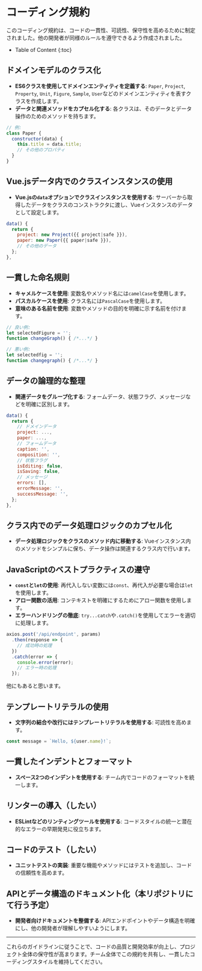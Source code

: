 # コーディング規約

このコーディング規約は、コードの一貫性、可読性、保守性を高めるために制定されました。他の開発者が同様のルールを遵守できるよう作成されました。

- Table of Content
{:toc}

## ドメインモデルのクラス化

- **ES6クラスを使用してドメインエンティティを定義する**: `Paper`, `Project`, `Property`, `Unit`, `Figure`, `Sample`, `User`などのドメインエンティティを表すクラスを作成します。
- **データと関連メソッドをカプセル化する**: 各クラスは、そのデータとデータ操作のためのメソッドを持ちます。

```javascript
// 例:
class Paper {
  constructor(data) {
    this.title = data.title;
    // その他のプロパティ
  }
}
```

## Vue.jsデータ内でのクラスインスタンスの使用

- **Vue.jsの`data`オプションでクラスインスタンスを使用する**: サーバーから取得したデータをクラスのコンストラクタに渡し、Vueインスタンスのデータとして設定します。

```javascript
data() {
  return {
    project: new Project({{ project|safe }}),
    paper: new Paper({{ paper|safe }}),
    // その他のデータ
  };
},
```

## 一貫した命名規則

- **キャメルケースを使用**: 変数名やメソッド名には`camelCase`を使用します。
- **パスカルケースを使用**: クラス名には`PascalCase`を使用します。
- **意味のある名前を使用**: 変数やメソッドの目的を明確に示す名前を付けます。

```javascript
// 良い例:
let selectedFigure = '';
function changeGraph() { /*...*/ }

// 悪い例:
let selectedfig = '';
function changegraph() { /*...*/ }
```

## データの論理的な整理

- **関連データをグループ化する**: フォームデータ、状態フラグ、メッセージなどを明確に区別します。

```javascript
data() {
  return {
    // ドメインデータ
    project: ...,
    paper: ...,
    // フォームデータ
    caption: '',
    composition: '',
    // 状態フラグ
    isEditing: false,
    isSaving: false,
    // メッセージ
    errors: [],
    errorMessage: '',
    successMessage: '',
  };
},
```

## クラス内でのデータ処理ロジックのカプセル化

- **データ処理ロジックをクラスのメソッド内に移動する**: Vueインスタンス内のメソッドをシンプルに保ち、データ操作は関連するクラス内で行います。

## JavaScriptのベストプラクティスの遵守

- **`const`と`let`の使用**: 再代入しない変数には`const`、再代入が必要な場合は`let`を使用します。
- **アロー関数の活用**: コンテキストを明確にするためにアロー関数を使用します。
- **エラーハンドリングの徹底**: `try...catch`や`.catch()`を使用してエラーを適切に処理します。

```javascript
axios.post('/api/endpoint', params)
  .then(response => {
    // 成功時の処理
  })
  .catch(error => {
    console.error(error);
    // エラー時の処理
  });
```

他にもあると思います。

## テンプレートリテラルの使用

- **文字列の結合や改行にはテンプレートリテラルを使用する**: 可読性を高めます。

```javascript
const message = `Hello, ${user.name}!`;
```

## 一貫したインデントとフォーマット

- **スペース2つのインデントを使用する**: チーム内でコードのフォーマットを統一します。

## リンターの導入（したい）

- **ESLintなどのリンティングツールを使用する**: コードスタイルの統一と潜在的なエラーの早期発見に役立ちます。

## コードのテスト（したい）

- **ユニットテストの実装**: 重要な機能やメソッドにはテストを追加し、コードの信頼性を高めます。

## APIとデータ構造のドキュメント化（本リポジトリにて行う予定）

- **開発者向けドキュメントを整備する**: APIエンドポイントやデータ構造を明確にし、他の開発者が理解しやすいようにします。

---

これらのガイドラインに従うことで、コードの品質と開発効率が向上し、プロジェクト全体の保守性が高まります。チーム全体でこの規約を共有し、一貫したコーディングスタイルを維持してください。

